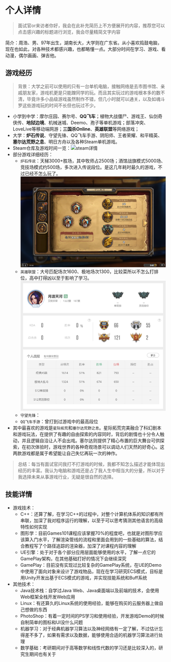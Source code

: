 # 个人详情

> 面试官or来访者你好，我会在此补充简历上不方便展开的内容，推荐您可以点击感兴趣的标题进行浏览，我会尽量精简文字内容

简介：周浩、男、97年出生，湖南长大，大学则在广东省。从小喜欢捣鼓电脑，现在也如此，对各种技术都感兴趣，也都略懂一点。大部分时间在学习、游戏、看动漫，偶尔画画、弹吉他。

## 游戏经历

> 背景：大学之前可以使用的只有一台单机电脑，接触网络是去市图书馆、亲戚朋友家，游戏机更是只能蹭同学的玩。而且其实玩过的游戏根本多的数不清，毕竟许多小品级游戏虽然制作不错，但几小时就可以通关，以及如魂斗罗这些游戏玩的时间不长但也玩过不少。

- 小学到中学：摩尔庄园、赛尔号、**QQ飞车**；植物大战僵尸、游戏王、仙剑奇侠传、**地狱边境**、机械迷城、Deemo、孢子等单机游戏；部落冲突、LoveLive等移动端网游；**三国杀Online**、**英雄联盟**等网络游戏；
- 大学：**炉石传说**、守望先锋、QQ飞车手游、阴阳师、王者荣耀、和平精英、**塞尔达荒野之息**、明日方舟以及各种Steam单机游戏。
- Steam仓库及游戏时间一览：![steam详情](/img/note/2022-04-22-19-51-43.png)
- 部分游戏详细经历：
  - `炉石传说`：天梯3000+胜场，其中牧师占2500场；酒馆战旗模式5000场、竞技场模式约500场，多次进入传说段位。是这几年耗时最久的游戏，不过已经不怎么玩了。![炉石传说记录](/img/note/2022-04-22-19-55-55.png)
  - `英雄联盟`：大号匹配场次1600、极地场次1300，比较菜所以不怎么打排位，高中打得凶以至于影响了学习。![英雄联盟账号](/img/note/2022-04-22-20-14-21.png)
  - `守望先锋`：
  - `QQ飞车手游`：曾打到过游戏中的最高段位
- 其中最喜欢的游戏是`星际拓荒`和`塞尔达荒野之息`。星际拓荒完美融合了科幻剧本和游戏玩法，在提供了有趣的自由探索的内容同时，背后的剧情也十分令人触动，并且逻辑自洽让人不会出戏。塞尔达则提供了精心布置的巨大舞台可供探索，在初次体验时，游戏世界的各种奇观场景可以调动人们天然的好奇心。这两款游戏都是属于希望能让自己失忆再玩一次的神作。

> 总结：每当有面试官问我打不打游戏的时候，我都不知怎么描述才能体现出经历的丰富。我认为电脑和游戏还是占了我人生中相当大的分量，所以对于我选择未来从事游戏行业，无疑是很自然的选择。

## 技能详情

- 游戏技术：
  - C++：还算了解，在学习C++的过程中，对整个计算机体系的知识都有所串联，加深了我对程序运行的理解，以至于可以思考猜测其他语言的高级特性如何实现
  - 图形学：目前Games101课程应该掌握70%的程度吧，也就是对图形学应该算入门水平，了解渲染管线的流程和里面会用到的一些基础的算法，结合教程写了个路径追踪的渲染器，加深了对课程内容的理解
  - UE引擎：处于对于各个部分应用层面能够使用的水平，了解一点它的GamePlay架构，在其他基础打好的情况下会继续深究
  - GamePlay：目前没有实现过比较复杂的GamePlay系统，在UE的Demo中使用了面向对象来设计了游戏物品，现在在学习研究ECS模式，目标是用Unity开发出基于ECS模式的游戏，并实现技能系统和Buff系统
- 其他技术：
  - Java技术栈：自学过Java Web、Java桌面端以及前端的技术，会使用Web框架全栈开发Web应用
  - Linux：有还算久的Linux系统的使用经验，能够在购买的云服务器上做自己想做的东西
  - PhotoShop：有着一定时间的PS学习和使用经验，开发游戏Demo的时候自制简单的图标和UI没什么问题
  - 机器学习：对于经典机器学习算法以及神经网络有一定了解，不过估计忘得差不多了，如果有需求以及数据，能够使用合适的机器学习算法进行处理
  - 数学基础：考研期间对于高等数学和线性代数的学习还是比较深入的，研究生期间也有关于